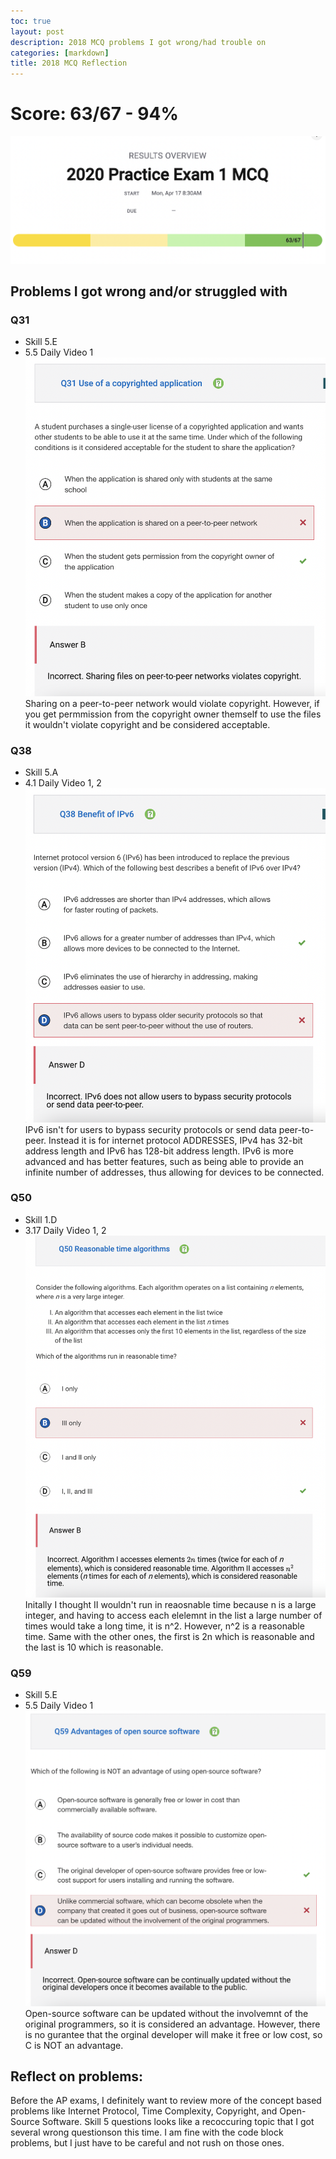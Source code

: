 ```yaml
---
toc: true
layout: post
description: 2018 MCQ problems I got wrong/had trouble on
categories: [markdown]
title: 2018 MCQ Reflection
---
```

# Score: 63/67 - 94%
![This is an image](https://github.com/aliyatang/Aliya/blob/master/images/2023-05-01-score.png?raw=true)

## Problems I got wrong and/or struggled with
### Q31
- Skill 5.E
- 5.5 Daily Video 1
![This is an image](https://github.com/aliyatang/Aliya/blob/master/images/2023-05-01-q31.png?raw=true)
Sharing on a peer-to-peer network would violate copyright. However, if you get permmission from the copyright owner themself to use the files it wouldn't violate copyright and be considered acceptable.

### Q38
- Skill 5.A
- 4.1 Daily Video 1, 2
![This is an image](https://github.com/aliyatang/Aliya/blob/master/images/2023-05-01-q38.png?raw=true)
IPv6 isn't for users to bypass security protocols or send data peer-to-peer. Instead it is for internet protocol ADDRESSES, IPv4 has 32-bit address length and IPv6 has 128-bit address length. IPv6 is more advanced and has better features, such as being able to provide an infinite number of addresses, thus allowing for devices to be connected.

### Q50
- Skill 1.D
- 3.17 Daily Video 1, 2
![This is an image](https://github.com/aliyatang/Aliya/blob/master/images/2023-05-01-q50.png?raw=true)
Initally I thought II wouldn't run in reaosnable time because n is a large integer, and having to access each elelemnt in the list a large number of times would take a long time, it is n^2. However, n^2 is a reasonable time. Same with the other ones, the first is 2n which is reasonable and the last is 10 which is reasonable.

### Q59
- Skill 5.E
- 5.5 Daily Video 1
![This is an image](https://github.com/aliyatang/Aliya/blob/master/images/2023-05-01-q59.png?raw=true)
Open-source software can be updated without the involvemnt of the original programmers, so it is considered an advantage. However, there is no gurantee that the orginal developer will make it free or low cost, so C is NOT an advantage.

## Reflect on problems:
Before the AP exams, I definitely want to review more of the concept based problems like Internet Protocol, Time Complexity, Copyright, and Open-Source Software. Skill 5 questions looks like a recoccuring topic that I got several wrong questionson this time. I am fine with the code block problems, but I just have to be careful and not rush on those ones.